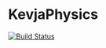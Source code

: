 # KevjaPhysics

[![Build Status](https://github.com/kozse/KevjaPhysics.jl/actions/workflows/CI.yml/badge.svg?branch=master)](https://github.com/kozse/KevjaPhysics.jl/actions/workflows/CI.yml?query=branch%3Amaster)
